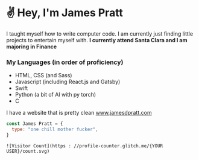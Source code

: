 # :v: Hey, I'm James Pratt
I taught myself how to write computer code. I am currently just finding little projects to entertain myself with.
**I currently attend Santa Clara and I am majoring in Finance**

### My Languages (in order of proficiency)
* HTML, CSS (and Sass)
* Javascript (including React.js and Gatsby)
* Swift
* Python (a bit of AI with py torch)
* C


I have a website that is pretty clean www.jamesdpratt.com


```javascript
const James Pratt = {
  type: "one chill mother fucker",
}
```



```
![Visitor Count](https : //profile-counter.glitch.me/{YOUR USER}/count.svg)
```
